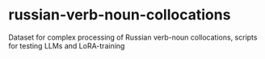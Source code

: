 # russian-verb-noun-collocations
Dataset for complex processing of Russian verb-noun collocations, scripts for testing LLMs and LoRA-training
